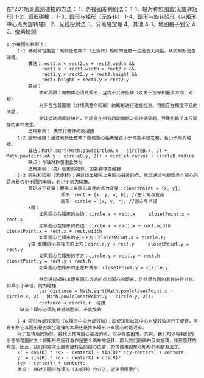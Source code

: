 在"2D"场景监测碰撞的方法：
    1、外接图形判别法：
        1-1、轴对称包围盒(无旋转矩形)
        1-2、圆形碰撞；
        1-3、圆形与矩形（无旋转）
        1-4、圆形与旋转矩形（以矩形中心点为旋转轴）
    2、光线投射法
    3、分离轴定理
    4、其他
        4-1、地图格子划分
        4-2、像素检测


    1 外接图形判别法：
        1-1 轴对称包围盒：判断任意两个（无旋转）矩形的任意一边是否无间距，从而判断是否碰撞。
            算法：rect1.x < rect2.x + rect2.width &&
                 rect1.x + rect1.width > rect2.x &&
                 rect1.y < rect2.y + rect2.height &&
                 rect1.height + rect1.y > rect2.y
            缺点：
                相对局限：两物体必须式矩形，且均不允许旋转（及关于水平和垂直方向上对称）
                对于包含着图案（非填满整个矩形）的矩形进行碰撞检测，可能存在精度不足的问题；
                物体运动速度过快时，可能会在相邻两动画帧之间快速穿越，导致忽略了本应碰撞的事件发生。
            适用案例： 类举行物体间的碰撞
        1-2 圆形碰撞：通过判断任意两个圆的圆心距离是否小于两圆半径之和，若小于则为碰撞。
            算法：Math.sqrt(Math.pow(circleA.x - circleB.x, 2) + Math.pow(circleA.y - circleB.y, 2)) < circleA.radius + circleB.radius
            缺点：与轴对称包围盒类似
            适用案例：（类）圆形的物体，如各种球类碰撞
        1-3 圆形和矩形（无旋转）：通过找出矩形上离圆心最近的点，然后通过判断该点与圆心的距离是否小于圆的半径，若小于则为碰撞。
            预定以下变量：距离上离圆心最近的点为变量：closetPoint = {x, y};
                        矩形：rect = {x, y, w, h}; //左上角与宽高
                        圆形：circle = {x, y, r}; //圆心与半径
            x轴：
                如果圆心在矩形的左边：circle.x < rect.x     closetPoint.x = rect.x;
                如果圆心在矩形的右边：circle.x > rect.x + rect.width closetPoint.x = rect.x + rect.width
                如果圆心在矩形的正上下方：closetPoint.x = circle.r;
            y轴:如果圆心在矩形的上方：circle.y < rect.y     closetPoint.y = rect.y
                如果圆心在矩形的下方：circle.y > rect.y + rect.h  closetPoint.y = rect.y + rect.h
                如果圆心在矩形的正左右两侧：closetPoint.y = circle.y

                然后通过矩形上距离圆心远近的点与圆心的距离，将结果与圆的半径进行对比，如果小于半径，则为碰撞
                var distance = Math.sqrt(Math.pow(closetPoint.x - circle.x, 2) - Math.pow(closetPoint.y - circle.y, 2));
                distance < circle.r  碰撞
         缺点：矩形必须是轴对称图形，不能旋转

        1-4 圆形与旋转矩形（以矩形中心为旋转轴）：即使矩形以其中心为旋转轴进行了旋转，但是判断它与圆形是否发生碰撞的本质还是找出矩形上离圆心的最近点。
        对于旋转后的矩形，要找出其离圆心最近的点，似乎有些困难。其实，我们可以将我们的思想的范围扩大：将矩形的旋转看作是整个画布的旋转。那么我们将画布反向旋转，矩形旋转的角度。因此，我们只需求出画布旋转后的圆心位置，即可使用圆形与矩形的判断方法了。
        x' = cos(B) * (cx - centerX) - sin(B)* (cy-centerY) + centerX;
        y' = sin(B) * (cx - centerX) + cos(B)*
        (cy - centerY) + centerY;
        优点： 相对于圆形与矩形（未旋转）的方法，适用范围更广。
        















